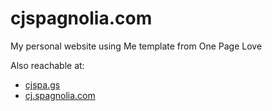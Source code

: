 # cjspagnolia.com
My personal website using Me template from One Page Love

Also reachable at:

- [cjspa.gs](https://cjspa.gs)
- [cj.spagnolia.com](https://cj.spagnolia.com)
